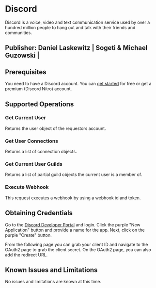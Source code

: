 # Discord

Discord is a voice, video and text communication service used by over a hundred million people to hang out and talk with their friends and communities.

## Publisher: Daniel Laskewitz | Sogeti & Michael Guzowski |

## Prerequisites

You need to have a Discord account. You can [get started](https://support.discord.com/hc/en-us/articles/360033931551-Getting-Started) for free or get a premium (Discord Nitro) account.

## Supported Operations

### Get Current User

Returns the user object of the requestors account.

### Get User Connections

Returns a list of connection objects.

### Get Current User Guilds

Returns a list of partial guild objects the current user is a member of.

### Execute Webhook

This request executes a webhook by using a webhook id and token.

## Obtaining Credentials

Go to the [Discord Developer Portal](https://discord.com/developers/applications) and login. Click the purple "New Application" button and provide a name for the app. Next, click on the purple "Create" button.

From the following page you can grab your client ID and navigate to the OAuth2 page to grab the client secret. On the OAuth2 page, you can also add the redirect URL.

## Known Issues and Limitations

No issues and limitations are known at this time.
